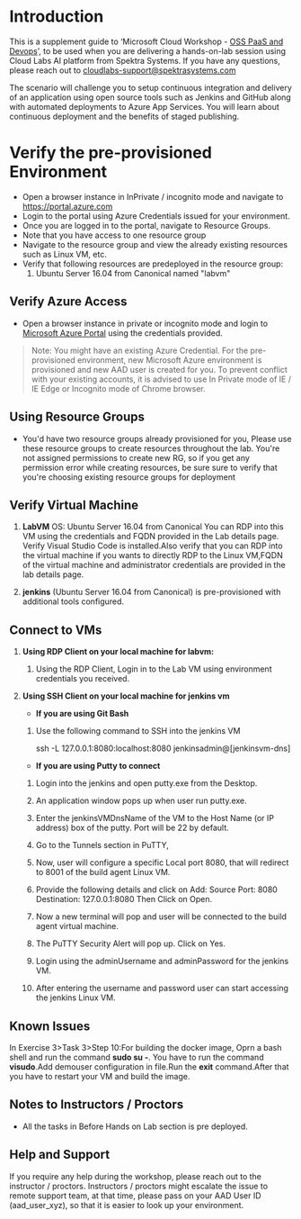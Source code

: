 # Introduction

This is a supplement guide to ‘Microsoft Cloud Workshop - [OSS PaaS and Devops](https://github.com/Microsoft/MCW-OSS-PaaS-and-DevOps/blob/master/Hands-on%20lab/HOL%20step-by%20step%20-%20OSS%20PaaS%20and%20DevOps.md)’, to be used when you are delivering a hands-on-lab session using Cloud Labs AI platform from Spektra Systems. If you have any questions, please reach out to cloudlabs-support@spektrasystems.com

The scenario will challenge you to setup continuous integration and delivery of an application using open source tools such as Jenkins and GitHub along with automated deployments to Azure App Services. You will learn about continuous deployment and the benefits of staged publishing.

# Verify the pre-provisioned Environment

* Open a browser instance in InPrivate / incognito mode and navigate to https://portal.azure.com 
* Login to the portal using Azure Credentials issued for your environment.  
* Once you are logged in to the portal, navigate to Resource Groups. 
* Note that you have access to one resource group  
* Navigate to the resource group and view the already existing resources such as Linux VM, etc.
* Verify that following resources are predeployed in the resource group:
  1. Ubuntu Server 16.04 from Canonical named "labvm"


## Verify Azure Access

* Open a browser instance in private or incognito mode and login to [Microsoft Azure Portal](https://portal.azure.com) using the credentials provided.

> Note: You might have an existing Azure Credential. For the pre-provisioned environment, new Microsoft Azure environment is provisioned and new AAD user is created for you. To prevent conflict with your existing accounts, it is advised to use In Private mode of IE / IE Edge or Incognito mode of Chrome browser.

## Using Resource Groups
* You'd have two resource groups already provisioned for you, Please use these resource groups to create resources throughout the lab. You're not assigned permissions to create new RG, so if you get any permission error while creating resources, be sure sure to verify that you're choosing existing resource groups for deployment

## Verify Virtual Machine

1. **LabVM** 
  OS: Ubuntu Server 16.04 from Canonical
  You can RDP into this VM using the credentials and FQDN provided in the Lab details page.
  Verify Visual Studio Code is installed.Also verify that you can RDP into the virtual machine if you wants to directly RDP to the Linux VM,FQDN of the virtual machine and administrator credentials are provided in the lab details page.

2. **jenkins** (Ubuntu Server 16.04 from Canonical) is pre-provisioned with additional tools configured.

## Connect to VMs

1. **Using RDP Client on your local machine for labvm:**

    1.	Using the RDP Client, Login in to the Lab VM using environment credentials you received.

2. **Using SSH Client on your local machine for jenkins vm** 
 
   * **If you are using Git Bash**
  
    1. Use the following command to SSH into the jenkins VM
    
       ssh -L 127.0.0.1:8080:localhost:8080 jenkinsadmin@[jenkinsvm-dns]

   * **If you are using Putty to connect** 

    1.	Login into the jenkins and open putty.exe from the Desktop.

    2.	An application window pops up when user run putty.exe.

    3.	Enter the jenkinsVMDnsName of the VM to the Host Name (or IP address) box of the putty. Port will be 22 by default.

    4.	Go to the Tunnels section in PuTTY, 
 
    5.	Now, user will configure a specific Local port 8080, that will redirect to 8001 of the build agent Linux VM. 

    6.	Provide the following details and click on Add:
       Source Port: 8080
       Destination: 127.0.0.1:8080
       Then Click on Open.
 
    7.	Now a new terminal will pop and user will be connected to the build agent virtual machine.

    8.	The PuTTY Security Alert will pop up. Click on Yes.

    9.	Login using the adminUsername and adminPassword for the jenkins VM.
 
    10.	After entering the username and password user can start accessing the jenkins Linux VM.
 
 ## Known Issues
 
 In Exercise 3>Task 3>Step 10:For building the docker image, Oprn a bash shell and run the command **sudo su -**. You have to run the command **visudo**.Add demouser configuration  in file.Run the **exit** command.After that you have to restart your VM and build the image.
    
## Notes to Instructors / Proctors

* All the tasks in Before Hands on Lab section is pre deployed.

## Help and Support

If you require any help during the workshop, please reach out to the instructor / proctors. Instructors / proctors might escalate the issue to remote support team, at that time, please pass on your AAD User ID (aad_user_xyz), so that it is easier to look up your environment.
